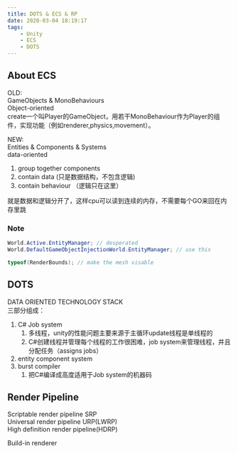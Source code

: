 ```yaml
---
title: DOTS & ECS & RP
date: 2020-03-04 18:19:17
tags:
    - Unity
    - ECS
    - DOTS
---
```


## About ECS
OLD:  
    GameObjects & MonoBehaviours  
    Object-oriented  
    create一个叫Player的GameObject，用若干MonoBehaviour作为Player的组件，实现功能（例如renderer,physics,movement）。

NEW:  
    Entities & Components & Systems  
    data-oriented  
1. group together components
2. contain data (只是数据结构，不包含逻辑)
3. contain behaviour （逻辑只在这里）

就是数据和逻辑分开了，这样cpu可以读到连续的内存，不需要每个GO来回在内存里跳

### Note
``` C#
World.Active.EntityManager; // desperated
World.DefaultGameObjectInjectionWorld.EntityManager; // use this

typeof(RenderBounds); // make the mesh visable
```

## DOTS
DATA ORIENTED TECHNOLOGY STACK  
三部分组成：
1. C# Job system
   1. 多线程，unity的性能问题主要来源于主循环update线程是单线程的
   2. C#创建线程并管理每个线程的工作很困难，job system来管理线程，并且分配任务（assigns jobs）
2. entity component system
3. burst compiler
   1. 把C#编译成高度适用于Job system的机器码


## Render Pipeline
Scriptable render pipeline SRP  
Universal render pipeline URP(LWRP)  
High definition render pipeline(HDRP)  

Build-in renderer